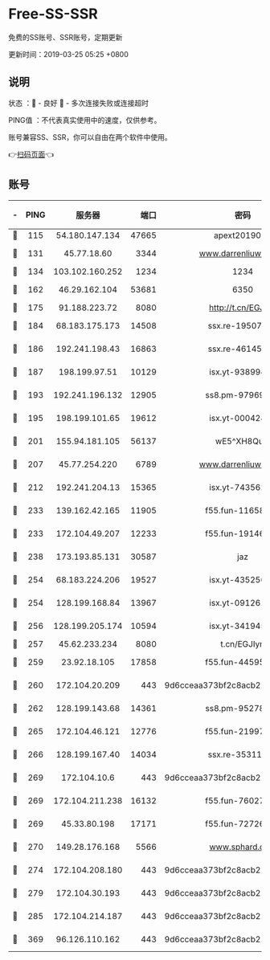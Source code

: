 # Free-SS-SSR

免费的SS账号、SSR账号，定期更新

更新时间：2019-03-25 05:25 +0800

## 说明

状态     ：🙂 - 良好 🙁 - 多次连接失败或连接超时

PING值   ：不代表真实使用中的速度，仅供参考。

账号兼容SS、SSR，你可以自由在两个软件中使用。

👉[扫码页面](https://liesauer.github.io/Free-SS-SSR/)👈

## 账号

|-|PING|服务器|端口|密码|加密方式|区域|
|:----:|:----:|:-----:|-----:|:----:|:----:|:----:|
|🙂|115|54.180.147.134|47665|apext2019001|chacha20|KR|
|🙂|131|45.77.18.60|3344|www.darrenliuwei.com|aes-256-cfb|JP|
|🙂|134|103.102.160.252|1234|1234|rc4-md5|JP|
|🙂|162|46.29.162.104|53681|6350|aes-128-ctr|RU|
|🙂|175|91.188.223.72|8080|http://t.cn/EGJIyrl|rc4-md5|RU|
|🙂|184|68.183.175.173|14508|ssx.re-19507482|aes-256-cfb|US|
|🙂|186|192.241.198.43|16863|ssx.re-46145720|aes-256-cfb|US|
|🙂|187|198.199.97.51|10129|isx.yt-93899437|aes-256-cfb|US|
|🙂|193|192.241.196.132|12905|ss8.pm-97969807|aes-256-cfb|US|
|🙂|195|198.199.101.65|19612|isx.yt-00042869|aes-256-cfb|US|
|🙂|201|155.94.181.105|56137|wE5^XH8Quw|aes-256-cfb|US|
|🙂|207|45.77.254.220|6789|www.darrenliuwei.com|aes-256-cfb|SG|
|🙂|212|192.241.204.13|15365|isx.yt-74356229|aes-256-cfb|US|
|🙂|233|139.162.42.165|11905|f55.fun-11658175|aes-256-cfb|SG|
|🙂|233|172.104.49.207|12233|f55.fun-19146730|aes-256-cfb|SG|
|🙂|238|173.193.85.131|30587|jaz|aes-256-cfb|US|
|🙂|254|68.183.224.206|19527|isx.yt-43525673|aes-256-cfb|SG|
|🙂|254|128.199.168.84|13967|isx.yt-09126188|aes-256-cfb|SG|
|🙂|256|128.199.205.174|10594|isx.yt-34194530|aes-256-cfb|SG|
|🙂|257|45.62.233.234|8080|t.cn/EGJIyrl|rc4-md5|CA|
|🙂|259|23.92.18.105|17858|f55.fun-44595714|aes-256-cfb|US|
|🙂|260|172.104.20.209|443|9d6cceaa373bf2c8acb22e60b6a58be6|aes-256-cfb|US|
|🙂|262|128.199.143.68|14361|ss8.pm-95278074|aes-256-cfb|SG|
|🙂|265|172.104.46.121|12776|f55.fun-21997792|aes-256-cfb|SG|
|🙂|266|128.199.167.40|14034|ssx.re-35311093|aes-256-cfb|SG|
|🙂|269|172.104.10.6|443|9d6cceaa373bf2c8acb22e60b6a58be6|aes-256-cfb|US|
|🙂|269|172.104.211.238|16132|f55.fun-76027787|aes-256-cfb|US|
|🙂|269|45.33.80.198|17171|f55.fun-72726729|aes-256-cfb|US|
|🙂|270|149.28.176.168|5566|www.sphard.com|aes-256-cfb|AU|
|🙂|274|172.104.208.180|443|9d6cceaa373bf2c8acb22e60b6a58be6|aes-256-cfb|US|
|🙂|279|172.104.30.193|443|9d6cceaa373bf2c8acb22e60b6a58be6|aes-256-cfb|US|
|🙂|285|172.104.214.187|443|9d6cceaa373bf2c8acb22e60b6a58be6|aes-256-cfb|US|
|🙂|369|96.126.110.162|443|9d6cceaa373bf2c8acb22e60b6a58be6|aes-256-cfb|US|
